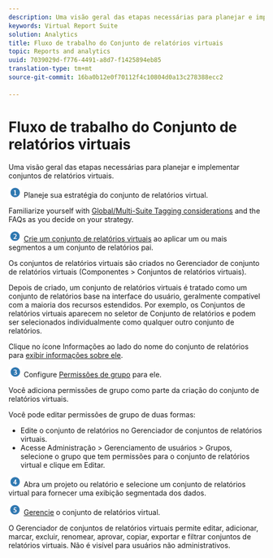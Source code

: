 ```yaml
---
description: Uma visão geral das etapas necessárias para planejar e implementar conjuntos de relatórios virtuais.
keywords: Virtual Report Suite
solution: Analytics
title: Fluxo de trabalho do Conjunto de relatórios virtuais
topic: Reports and analytics
uuid: 7039029d-f776-4491-a8d7-f1425894eb85
translation-type: tm+mt
source-git-commit: 16ba0b12e0f70112f4c10804d0a13c278388ecc2

---
```



# Fluxo de trabalho do Conjunto de relatórios virtuais

Uma visão geral das etapas necessárias para planejar e implementar conjuntos de relatórios virtuais.

![](assets/step1_icon.png) Planeje sua estratégia do conjunto de relatórios virtual.

Familiarize yourself with [Global/Multi-Suite Tagging considerations](/help/components/vrs/vrs-considerations.md) and the FAQs as you decide on your strategy.

![](assets/step2_icon.png) [Crie um conjunto de relatórios virtuais](/help/components/vrs/c-workflow-vrs/vrs-create.md) ao aplicar um ou mais segmentos a um conjunto de relatórios pai.

Os conjuntos de relatórios virtuais são criados no Gerenciador de conjunto de relatórios virtuais (Componentes &gt; Conjuntos de relatórios virtuais).

Depois de criado, um conjunto de relatórios virtuais é tratado como um conjunto de relatórios base na interface do usuário, geralmente compatível com a maioria dos recursos estendidos. Por exemplo, os Conjuntos de relatórios virtuais aparecem no seletor de Conjunto de relatórios e podem ser selecionados individualmente como qualquer outro conjunto de relatórios.

Clique no ícone Informações ao lado do nome do conjunto de relatórios para [exibir informações sobre ele](/help/components/vrs/c-workflow-vrs/vrs-view.md).

![](assets/step3_icon.png) Configure [Permissões de grupo](/help/components/vrs/c-workflow-vrs/vrs-create.md) para ele.

Você adiciona permissões de grupo como parte da criação do conjunto de relatórios virtuais.

Você pode editar permissões de grupo de duas formas:

* Edite o conjunto de relatórios no Gerenciador de conjuntos de relatórios virtuais.
* Acesse Administração &gt; Gerenciamento de usuários &gt; Grupos, selecione o grupo que tem permissões para o conjunto de relatórios virtual e clique em Editar.

![](assets/step4_icon.png) Abra um projeto ou relatório e selecione um conjunto de relatórios virtual para fornecer uma exibição segmentada dos dados.

![](assets/step5_icon.png) [Gerencie](/help/components/vrs/c-workflow-vrs/vrs-manage.md) o conjunto de relatórios virtual.

O Gerenciador de conjuntos de relatórios virtuais permite editar, adicionar, marcar, excluir, renomear, aprovar, copiar, exportar e filtrar conjuntos de relatórios virtuais. Não é visível para usuários não administrativos.
